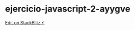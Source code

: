 # ejercicio-javascript-2-ayygve

[Edit on StackBlitz ⚡️](https://stackblitz.com/edit/ejercicio-javascript-2-ayygve)